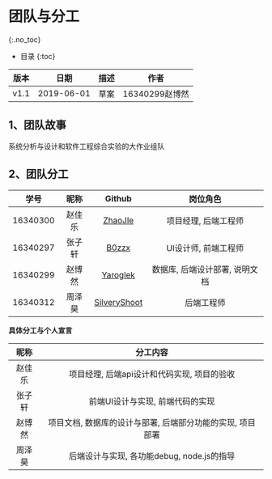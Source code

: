 # 团队与分工
{:.no_toc}

* 目录
{:toc}

| 版本 |   日期    | 描述 |  作者   |
| :--: | :-------: | :--: | :-----: |
| v1.1 | 2019-06-01 | 草案 | 16340299赵博然 |

## 1、团队故事

系统分析与设计和软件工程综合实验的大作业组队

## 2、团队分工

|学号|昵称|Github|岗位角色|
|:--:|:--:|:--:|:--:|
|16340300|赵佳乐|[ZhaoJle](https://github.com/ZhaoJle)|项目经理, 后端工程师|
|16340297|张子轩|[B0zzx](https://github.com/B0zzx)|UI设计师, 前端工程师|
|16340299|赵博然|[Yaroglek](https://github.com/Yaroglek)|数据库, 后端设计部署, 说明文档|
|16340312|周泽昊|[SilveryShoot](https://github.com/SilveryShoot)|后端工程师|

**具体分工与个人宣言**

|昵称|分工内容|
|:--:|:--:|
|赵佳乐|项目经理, 后端api设计和代码实现, 项目的验收|
|张子轩|前端UI设计与实现, 前端代码的实现|
|赵博然|项目文档, 数据库的设计与部署, 后端部分功能的实现, 项目部署|
|周泽昊|后端设计与实现, 各功能debug, node.js的指导|